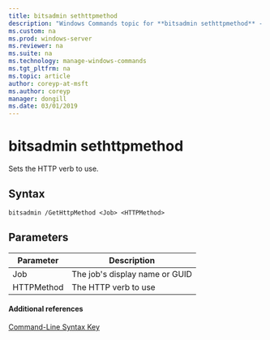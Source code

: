 ```yaml
---
title: bitsadmin sethttpmethod
description: "Windows Commands topic for **bitsadmin sethttpmethod** - Sets the HTTP verb to use."
ms.custom: na
ms.prod: windows-server
ms.reviewer: na
ms.suite: na
ms.technology: manage-windows-commands
ms.tgt_pltfrm: na
ms.topic: article
author: coreyp-at-msft
ms.author: coreyp
manager: dongill
ms.date: 03/01/2019
---
```


# bitsadmin sethttpmethod

Sets the HTTP verb to use.

## Syntax

```
bitsadmin /GetHttpMethod <Job> <HTTPMethod>
```

## Parameters

|Parameter|Description|
|---------|-----------|
|Job|The job's display name or GUID|
|HTTPMethod|The HTTP verb to use|

#### Additional references

[Command-Line Syntax Key](command-line-syntax-key.md)
